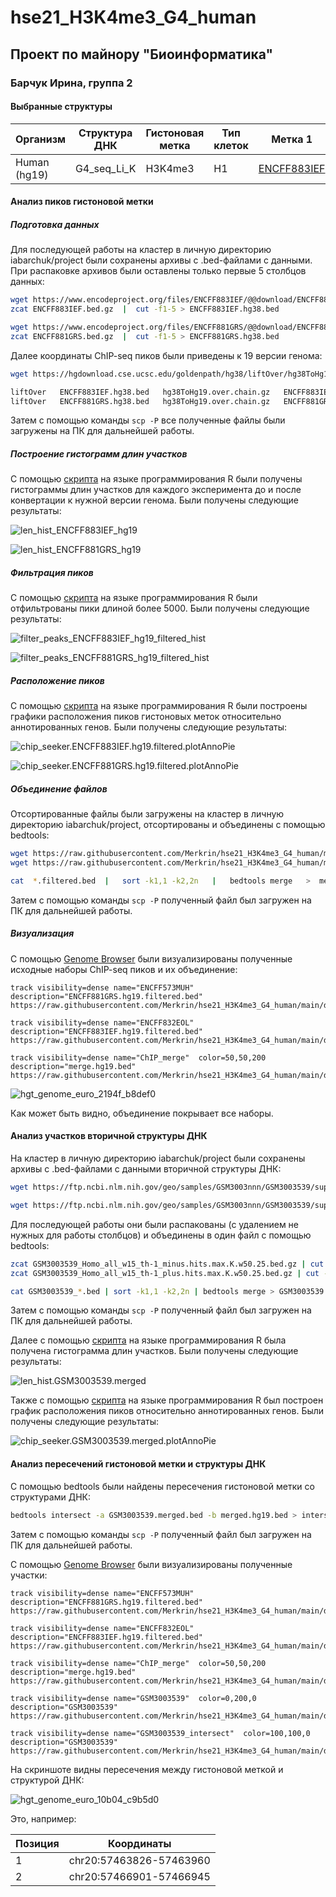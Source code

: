 # hse21_H3K4me3_G4_human

## Проект по майнору "Биоинформатика"
### Барчук Ирина, группа 2

#### Выбранные структуры

| Организм | Структура ДНК | Гистоновая метка | Тип клеток | Метка 1 | Метка 2 |
| -------- | ------------- | ---------------- | ---------- | ------- | ------- |
| Human (hg19) | G4_seq_Li_K | H3K4me3 | H1 | [ENCFF883IEF](https://www.encodeproject.org/files/ENCFF883IEF/) | [ENCFF881GRS](https://www.encodeproject.org/files/ENCFF881GRS/) |

#### Анализ пиков гистоновой метки
##### Подготовка данных

Для последующей работы на кластер в личную директорию iabarchuk/project были сохранены архивы с .bed-файлами с данными. При распаковке архивов были оставлены только первые 5 столбцов данных:

```bash
wget https://www.encodeproject.org/files/ENCFF883IEF/@@download/ENCFF883IEF.bed.gz
zcat ENCFF883IEF.bed.gz  |  cut -f1-5 > ENCFF883IEF.hg38.bed

wget https://www.encodeproject.org/files/ENCFF881GRS/@@download/ENCFF881GRS.bed.gz
zcat ENCFF881GRS.bed.gz  |  cut -f1-5 > ENCFF881GRS.hg38.bed
```

Далее координаты ChIP-seq пиков были приведены к 19 версии генома:

```bash
wget https://hgdownload.cse.ucsc.edu/goldenpath/hg38/liftOver/hg38ToHg19.over.chain.gz

liftOver   ENCFF883IEF.hg38.bed   hg38ToHg19.over.chain.gz   ENCFF883IEF.hg19.bed   ENCFF883IEF.unmapped.bed
liftOver   ENCFF881GRS.hg38.bed   hg38ToHg19.over.chain.gz   ENCFF881GRS.hg19.bed   ENCFF881GRS.unmapped.bed
```

Затем с помощью команды `scp -P` все полученные файлы были загружены на ПК для дальнейшей работы.

##### Построение гистограмм длин участков

С помощью [скрипта](https://github.com/Merkrin/hse21_H3K4me3_G4_human/blob/main/src/length_hists.R) на языке программирования R были получены гистограммы длин участков для каждого эксперимента до и после конвертации к нужной версии генома. Были получены следующие результаты:

![len_hist_ENCFF883IEF_hg19](https://github.com/Merkrin/hse21_H3K4me3_G4_human/blob/main/results/len_hist_ENCFF883IEF_hg19.png)

![len_hist_ENCFF881GRS_hg19](https://github.com/Merkrin/hse21_H3K4me3_G4_human/blob/main/results/len_hist_ENCFF881GRS_hg19.png)

##### Фильтрация пиков

С помощью [скрипта](https://github.com/Merkrin/hse21_H3K4me3_G4_human/blob/main/src/peaks_filter.R) на языке программирования R были отфильтрованы пики длиной более 5000. Были получены следующие результаты:

![filter_peaks_ENCFF883IEF_hg19_filtered_hist](https://github.com/Merkrin/hse21_H3K4me3_G4_human/blob/main/results/filter_peaks_ENCFF883IEF_hg19_filtered_hist.png)

![filter_peaks_ENCFF881GRS_hg19_filtered_hist](https://github.com/Merkrin/hse21_H3K4me3_G4_human/blob/main/results/filter_peaks_ENCFF881GRS_hg19_filtered_hist.png)

##### Расположение пиков

С помощью [скрипта](https://github.com/Merkrin/hse21_H3K4me3_G4_human/blob/main/src/chip_seeker.R) на языке программирования R были построены графики расположения пиков гистоновых меток относительно аннотированных генов. Были получены следующие результаты:

![chip_seeker.ENCFF883IEF.hg19.filtered.plotAnnoPie](https://github.com/Merkrin/hse21_H3K4me3_G4_human/blob/main/results/chip_seeker.ENCFF883IEF.hg19.filtered.plotAnnoPie.png)

![chip_seeker.ENCFF881GRS.hg19.filtered.plotAnnoPie](https://github.com/Merkrin/hse21_H3K4me3_G4_human/blob/main/results/chip_seeker.ENCFF881GRS.hg19.filtered.plotAnnoPie.png)

##### Объединение файлов

Отсортированные файлы были загружены на кластер в личную директорию iabarchuk/project, отсортированы и объединены с помощью bedtools:

```bash
wget https://raw.githubusercontent.com/Merkrin/hse21_H3K4me3_G4_human/main/data/ENCFF881GRS.hg19.filtered.bed
wget https://raw.githubusercontent.com/Merkrin/hse21_H3K4me3_G4_human/main/data/ENCFF883IEF.hg19.filtered.bed

cat  *.filtered.bed  |   sort -k1,1 -k2,2n   |   bedtools merge   >  merged.hg19.bed 
```

Затем с помощью команды `scp -P` полученный файл был загружен на ПК для дальнейшей работы.

##### Визуализация

С помощью [Genome Browser](http://genome-euro.ucsc.edu/s/stellaFortuna/H3K4me3_G4_human) были визуализированы полученные исходные наборы ChIP-seq пиков и их объединение:

```
track visibility=dense name="ENCFF573MUH"  description="ENCFF881GRS.hg19.filtered.bed"
https://raw.githubusercontent.com/Merkrin/hse21_H3K4me3_G4_human/main/data/ENCFF881GRS.hg19.filtered.bed

track visibility=dense name="ENCFF832EOL"  description="ENCFF883IEF.hg19.filtered.bed"
https://raw.githubusercontent.com/Merkrin/hse21_H3K4me3_G4_human/main/data/ENCFF883IEF.hg19.filtered.bed

track visibility=dense name="ChIP_merge"  color=50,50,200   description="merge.hg19.bed"
https://raw.githubusercontent.com/Merkrin/hse21_H3K4me3_G4_human/main/data/merged.hg19.bed
```

![hgt_genome_euro_2194f_b8def0](https://github.com/Merkrin/hse21_H3K4me3_G4_human/blob/main/results/hgt_genome_euro_2194f_b8def0.png)

Как может быть видно, объединение покрывает все наборы.

#### Анализ участков вторичной структуры ДНК

На кластер в личную директорию iabarchuk/project были сохранены архивы с .bed-файлами с данными вторичной структуры ДНК:

```bash
wget https://ftp.ncbi.nlm.nih.gov/geo/samples/GSM3003nnn/GSM3003539/suppl/GSM3003539_Homo_all_w15_th-1_minus.hits.max.K.w50.25.bed.gz

wget https://ftp.ncbi.nlm.nih.gov/geo/samples/GSM3003nnn/GSM3003539/suppl/GSM3003539_Homo_all_w15_th-1_plus.hits.max.K.w50.25.bed.gz
```

Для последующей работы они были распакованы (с удалением не нужных для работы столбцов) и объединены в один файл с помощью bedtools:

```bash
zcat GSM3003539_Homo_all_w15_th-1_minus.hits.max.K.w50.25.bed.gz | cut -f1-5 > GSM3003539_minus.bed
zcat GSM3003539_Homo_all_w15_th-1_plus.hits.max.K.w50.25.bed.gz | cut -f1-5 > GSM3003539_plus.bed

cat GSM3003539_*.bed | sort -k1,1 -k2,2n | bedtools merge > GSM3003539.merged.bed 
```
Затем с помощью команды `scp -P` полученный файл был загружен на ПК для дальнейшей работы.

Далее с помощью [скрипта](https://github.com/Merkrin/hse21_H3K4me3_G4_human/blob/main/src/length_hists.R) на языке программирования R была получена гистограмма длин участков. Были получены следующие результаты:

![len_hist.GSM3003539.merged](https://github.com/Merkrin/hse21_H3K4me3_G4_human/blob/main/results/len_hist.GSM3003539.merged.png)

Также с помощью [скрипта](https://github.com/Merkrin/hse21_H3K4me3_G4_human/blob/main/src/chip_seeker.R) на языке программирования R был построен график расположения пиков относительно аннотированных генов. Были получены следующие результаты:

![chip_seeker.GSM3003539.merged.plotAnnoPie](https://github.com/Merkrin/hse21_H3K4me3_G4_human/blob/main/results/chip_seeker.GSM3003539.merged.plotAnnoPie.png)

#### Анализ пересечений гистоновой метки и структуры ДНК

С помощью bedtools были найдены пересечения гистоновой метки со структурами ДНК:
```bash
bedtools intersect -a GSM3003539.merged.bed -b merged.hg19.bed > intersect.bed
```

Затем с помощью команды `scp -P` полученный файл был загружен на ПК для дальнейшей работы.

С помощью [Genome Browser](http://genome-euro.ucsc.edu/s/stellaFortuna/H3K4me3_G4_human) были визуализированы полученные участки:

```
track visibility=dense name="ENCFF573MUH"  description="ENCFF881GRS.hg19.filtered.bed"
https://raw.githubusercontent.com/Merkrin/hse21_H3K4me3_G4_human/main/data/ENCFF881GRS.hg19.filtered.bed

track visibility=dense name="ENCFF832EOL"  description="ENCFF883IEF.hg19.filtered.bed"
https://raw.githubusercontent.com/Merkrin/hse21_H3K4me3_G4_human/main/data/ENCFF883IEF.hg19.filtered.bed

track visibility=dense name="ChIP_merge"  color=50,50,200   description="merge.hg19.bed"
https://raw.githubusercontent.com/Merkrin/hse21_H3K4me3_G4_human/main/data/merged.hg19.bed

track visibility=dense name="GSM3003539"  color=0,200,0  description="GSM3003539"
https://raw.githubusercontent.com/Merkrin/hse21_H3K4me3_G4_human/main/data/GSM3003539.merged.bed

track visibility=dense name="GSM3003539_intersect"  color=100,100,0  description="GSM3003539"
https://raw.githubusercontent.com/Merkrin/hse21_H3K4me3_G4_human/main/data/intersect.bed
```

На скриншоте видны пересечения между гистоновой меткой и структурой ДНК:

![hgt_genome_euro_10b04_c9b5d0](https://github.com/Merkrin/hse21_H3K4me3_G4_human/blob/main/results/hgt_genome_euro_10b04_c9b5d0.png)

Это, например:

| Позиция | Координаты |
| ------- | ---------- |
| 1 | chr20:57463826-57463960 |
| 2 | chr20:57466901-57466945 |



